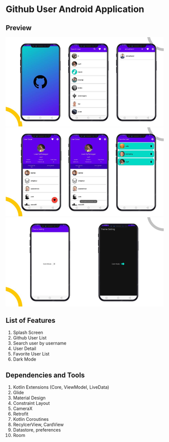 # Github User Android Application

## Preview

![Github User App preview 1](photos/GithubUserApp-1.jpg)
![Gihtub User App preview 2](photos/GithubUserApp-2.jpg)
![Github User App preview 3](photos/GithubUserApp-3.jpg)

## List of Features
1. Splash Screen
2. Github User List
3. Search user by username
4. User Detail
5. Favorite User List
6. Dark Mode

## Dependencies and Tools
1. Kotlin Extensions (Core, ViewModel, LiveData)
2. Glide
3. Material Design
4. Constraint Layout
5. CameraX
6. Retrofit
7. Kotlin Coroutines
8. RecylcerView, CardView
9. Datastore, preferences
10. Room
